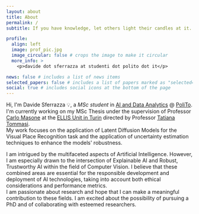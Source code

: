 ```yaml
---
layout: about
title: About
permalink: /
subtitle: If you have knowledge, let others light their candles at it. - <b>Margaret Fuller</b>

profile:
  align: left
  image: prof_pic.jpg
  image_circular: false # crops the image to make it circular
  more_info: >
    <p>davide dot sferrazza at studenti dot polito dot it</p>

news: false # includes a list of news items
selected_papers: false # includes a list of papers marked as "selected={true}"
social: true # includes social icons at the bottom of the page
---
```


Hi, I'm Davide Sferrazza 💡, a *MSc student* in [AI and Data Analytics](https://didattica.polito.it/pls/portal30/sviluppo.offerta_formativa_2019.vis?p_coorte=2023&p_sdu=37&p_cds=18&p_ori=13087) @ [PoliTo](https://www.polito.it/en/). \
I'm currently working on my MSc Thesis under the supervision of Professor [Carlo Masone](https://cmas1.github.io/) at the [ELLIS Unit in Turin](https://ellis.eu/units/turin) directed by Professor [Tatiana Tommasi](http://www.tatianatommasi.com/). \
My work focuses on the application of Latent Diffusion Models for the Visual Place Recognition task and the application of uncertainty estimation techniques to enhance the models' robustness.

I am intrigued by the multifaceted aspects of Artificial Intelligence. However, I am especially drawn to the intersection of Explainable AI and Robust, Trustworthy AI within the field of Computer Vision. I believe that these combined areas are essential for the responsible development and deployment of AI technologies, taking into account both ethical considerations and performance metrics. \
I am passionate about research and hope that I can make a meaningful contribution to these fields. I am excited about the possibility of pursuing a PhD and of collaborating with esteemed researchers.